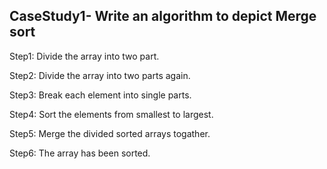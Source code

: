 ## CaseStudy1- Write an algorithm to depict Merge sort

Step1: Divide the array into two part.

Step2: Divide the array into two parts again.

Step3: Break each element into single parts.

Step4: Sort the elements from smallest to largest.

Step5: Merge the divided sorted arrays togather.

Step6: The array has been sorted.
